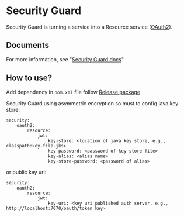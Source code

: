 # Security Guard
Security Guard is turning a service into a Resource service ([OAuth2](https://docs.spring.io/spring-security-oauth2-boot/docs/2.0.x/reference/html/boot-features-security-oauth2-resource-server.html)).
## Documents
For more information, see "[Security Guard docs](https://97lynk.github.io/base-modules/security-guard)".
## How to use?
Add dependency in `pom.xml` file follow [Release package](https://github.com/97lynk/base-modules/packages/472267)

Security Guard using asymmetric encryption so must to config java key store:
```
security:
    oauth2:
        resource:
            jwt:
                key-store: <location of java key store, e.g., classpath:key-file.jks>
                key-password: <password of key store file>
                key-alias: <alias name>
                key-store-password: <password of alias>
```
or public key url:
```
security:
    oauth2:
        resource:
            jwt:
                key-uri: <key uri published auth server, e.g., http://localhost:7070/oauth/token_key>
```

